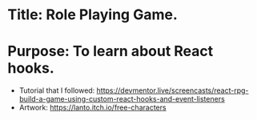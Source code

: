 # Title: Role Playing Game.
# Purpose: To learn about React hooks.
- Tutorial that I followed: https://devmentor.live/screencasts/react-rpg-build-a-game-using-custom-react-hooks-and-event-listeners
- Artwork: https://lanto.itch.io/free-characters
